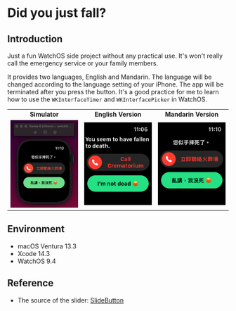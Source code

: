 # Did you just fall?
## Introduction
Just a fun WatchOS side project without any practical use. It's won't really call the emergency service or your family members.

It provides two languages, English and Mandarin. The language will be changed according to the language setting of your iPhone. The app will be terminated after you press the button. It's a good practice for me to learn how to use the `WKInterfaceTimer` and `WKInterfacePicker` in WatchOS.

<table border="0">
    <tr>
        <td width="33%" style="text-align:center;font-size:14px;"><b>Simulator<b></td>
        <td width="33%" style="text-align:center;font-size:14px;"><b>English Version<b></td>
        <td width="33%" style="text-align:center;font-size:14px;"><b>Mandarin Version<b></td>
    </tr>
    <tr>
        <td><img src="Imgs/simulator.png"></img></td>
        <td><img src="Imgs/eng.png"></img></td>
        <td><img src="Imgs/zht.png"></img></td>
    </tr>
</table>

## Environment
- macOS Ventura 13.3
- Xcode 14.3
- WatchOS 9.4

## Reference
- The source of the slider: [SlideButton](https://github.com/no-comment/SlideButton)
